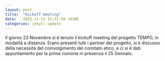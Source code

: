 ```yaml
---
layout: post
title:  "Kickoff meeting"
date:   2023-11-23 15:31:58 +0100
categories: jekyll update
---
```

Il giorno 23 Novembre si è tenuto il kickoff meeting del progetto TEMPO, in modalità a distanza. Erano presenti tutti i partner del progetto, si è discusso della necessità del coinvolgimento del comitato etico, e ci si è dati appuntamento per la prima riunione in presenza il 25 Gennaio.